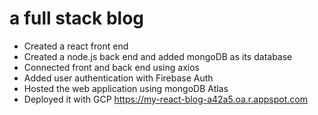 # a full stack blog

- Created a react front end 
- Created a node.js back end and added mongoDB as its database
- Connected front and back end using axios 
- Added user authentication with Firebase Auth
- Hosted the web application using mongoDB Atlas
- Deployed it with GCP https://my-react-blog-a42a5.oa.r.appspot.com

